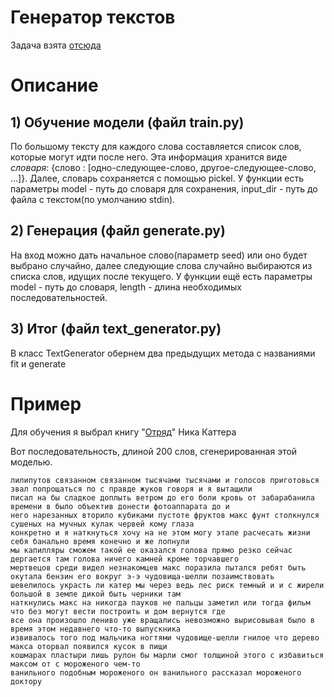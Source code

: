 # Генератор текстов

Задача взята [отсюда](https://gist.github.com/sslotin/d4c80a5f724a5cede5f2dfa62958074b)

# Описание

## 1) Обучение модели (файл train.py)
По большому тексту для каждого слова составляется список слов, которые могут идти после него.
Эта информация хранится виде *словаря*: {слово : [одно-следующее-слово, другое-следующее-слово, ...]}.
Далее, словарь сохраняется с помощью pickel.
У функции есть параметры model - путь до словаря для сохранения, input_dir - путь до файла с текстом(по умолчанию stdin).

## 2) Генерация (файл generate.py)
На вход можно дать начальное слово(параметр seed) или оно будет выбрано случайно, далее следующие слова случайно выбираются из списка слов, идущих после текущего.
У функции ещё есть параметры model - путь до словаря, length - длина необходимых последовательностей.

## 3) Итог (файл text_generator.py)
В класс TextGenerator обернем два предыдущих метода с названиями fit и generate

# Пример
Для обучения я выбрал книгу "[Отряд](https://fantlab.ru/work678486)" Ника Каттера

Вот последовательность, длиной 200 слов, сгенерированная этой моделью.
```
лилипутов связанном связанном тысячами тысячами и голосов приготовься звал попрощаться по с правде жуков говоря и я вытащили 
писал на бы сладкое доплыть ветром до его боли кровь от забарабанила времени в было объектив донести фотоаппарата до и 
него нарезанных вторило кубиками пустоте фруктов макс фунт столкнулся сушеных на мучных кулак червей кому глаза 
конкретно и я наткнуться хочу на не этом могу этапе расчесать жизни себя банально время конечно и же лопнули 
мы капилляры сможем такой ее оказался голова прямо резко сейчас дергается там голова ничего камней кроме торчавшего 
мертвецов среди видел незнакомцев макс поразила пытался ребят быть окутала бензин его вокруг э-э чудовища-шелли позаимствовать 
шевелилось украсть ли катер мы через ведь лес риск темный и и с жирели большой в земле дикой быть черники там 
наткнулись макс на никогда пауков не пальцы заметил или тогда фильм что без могут вести построить и дом вернутся где 
все она произошло лениво уже вращались невозможно вырисовывая было в время этом недавнего что-то выпускника 
извивалось того под мальчика ногтями чудовище-шелли гнилое что дерево макса оторвал появился кусок в пищи 
кошмарах пластыри лишь рулон бы марли смог толщиной этого с избавиться максом от с мороженого чем-то 
ванильного подобным мороженого он ванильного рассказал мороженого доктору
```
